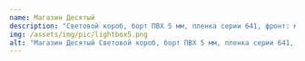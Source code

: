 ```yaml
---
name: Магазин Десятый
description: "Световой короб, борт ПВХ 5 мм, пленка серии 641, фронт: молочное оргстекло 3 мм подсветка: светодиоды EPISTAR"
img: /assets/img/pic/lightbox5.png
alt: "Магазин Десятый Световой короб, борт ПВХ 5 мм, пленка серии 641, фронт: молочное оргстекло 3 мм подсветка: светодиоды EPISTAR"
---
```

